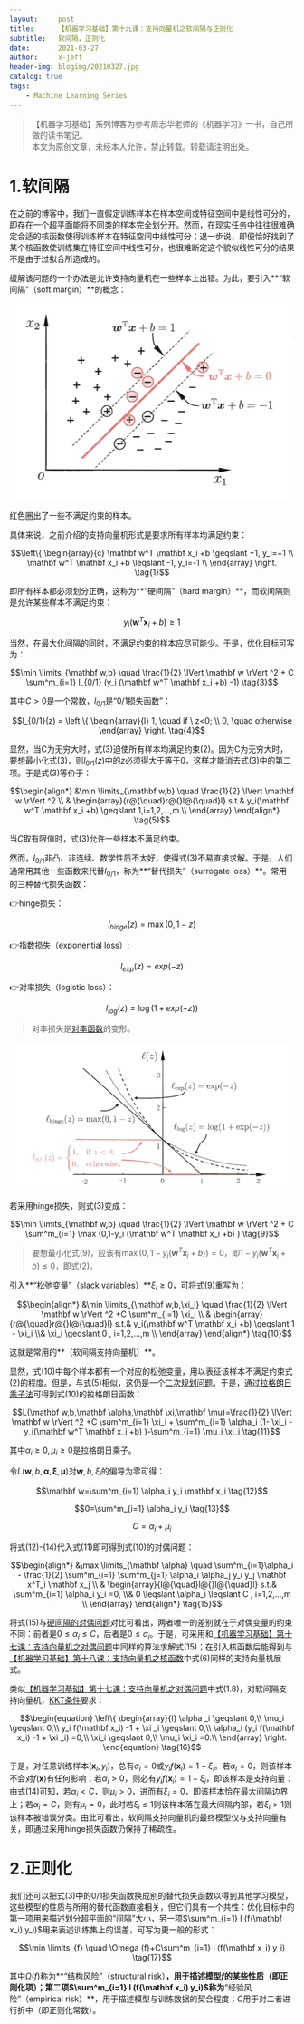 ```yaml
---
layout:     post
title:      【机器学习基础】第十九课：支持向量机之软间隔与正则化
subtitle:   软间隔，正则化
date:       2021-03-27
author:     x-jeff
header-img: blogimg/20210327.jpg
catalog: true
tags:
    - Machine Learning Series
---
```

>【机器学习基础】系列博客为参考周志华老师的《机器学习》一书，自己所做的读书笔记。  
>本文为原创文章，未经本人允许，禁止转载。转载请注明出处。

# 1.软间隔

在之前的博客中，我们一直假定训练样本在样本空间或特征空间中是线性可分的，即存在一个超平面能将不同类的样本完全划分开。然而，在现实任务中往往很难确定合适的核函数使得训练样本在特征空间中线性可分；退一步说，即便恰好找到了某个核函数使训练集在特征空间中线性可分，也很难断定这个貌似线性可分的结果不是由于过拟合所造成的。

缓解该问题的一个办法是允许支持向量机在一些样本上出错。为此，要引入**“软间隔”（soft margin）**的概念：

![](https://github.com/x-jeff/BlogImage/raw/master/MachineLearningSeries/Lesson19/19x1.png)

红色圈出了一些不满足约束的样本。

具体来说，之前介绍的支持向量机形式是要求所有样本均满足约束：

$$\left\{ \begin{array}{c} \mathbf w^T \mathbf x_i +b \geqslant +1, y_i=+1 \\ \mathbf w^T \mathbf x_i +b \leqslant -1, y_i=-1 \\ \end{array} \right. \tag{1}$$

即所有样本都必须划分正确，这称为**“硬间隔”（hard margin）**，而软间隔则是允许某些样本不满足约束：

$$y_i (\mathbf w^T \mathbf x_i +b) \geqslant 1 \tag{2}$$

当然，在最大化间隔的同时，不满足约束的样本应尽可能少。于是，优化目标可写为：

$$\min \limits_{\mathbf w,b} \quad \frac{1}{2} \lVert \mathbf w \rVert ^2 + C \sum^m_{i=1} l_{0/1} (y_i (\mathbf w^T \mathbf x_i +b) -1) \tag{3}$$

其中$C>0$是一个常数，$l_{0/1}$是“0/1损失函数”：

$$l_{0/1}(z) = \left \{ \begin{array}{l} 1, \quad if \  z<0; \\ 0, \quad otherwise \end{array} \right. \tag{4}$$

显然，当C为无穷大时，式(3)迫使所有样本均满足约束(2)。因为C为无穷大时，要想最小化式(3)，则$l_{0/1}(z)$中的$z$必须得大于等于0，这样才能消去式(3)中的第二项。于是式(3)等价于：

$$\begin{align*}
&\min \limits_{\mathbf w,b} \quad \frac{1}{2} \lVert \mathbf w \rVert ^2 \\ & \begin{array}{r@{\quad}r@{}l@{\quad}l} s.t.& y_i(\mathbf w^T \mathbf x_i +b) \geqslant 1,i=1,2,...,m \\ \end{array} \end{align*} \tag{5}$$

当$C$取有限值时，式(3)允许一些样本不满足约束。

然而，$l_{0/1}$非凸、非连续、数学性质不太好，使得式(3)不易直接求解。于是，人们通常用其他一些函数来代替$l_{0/1}$，称为**“替代损失”（surrogate loss）**。常用的三种替代损失函数：

👉hinge损失：

$$l_{hinge}(z)=\max (0,1-z) \tag{6}$$

👉指数损失（exponential loss）:

$$l_{exp}(z)=exp(-z) \tag{7}$$

👉对率损失（logistic loss）：

$$l_{log}(z)=\log (1+exp(-z)) \tag{8}$$

>对率损失是[对率函数](http://shichaoxin.com/2019/08/21/机器学习基础-第七课-对数几率回归/#1对数几率回归)的变形。

![](https://github.com/x-jeff/BlogImage/raw/master/MachineLearningSeries/Lesson19/19x2.png)

若采用hinge损失，则式(3)变成：

$$\min \limits_{\mathbf w,b} \quad \frac{1}{2} \lVert \mathbf w \rVert ^2 + C \sum^m_{i=1} \max (0,1-y_i (\mathbf w^T \mathbf x_i +b) ) \tag{9}$$

>要想最小化式(9)，应该有$\max (0,1-y_i (\mathbf w^T \mathbf x_i +b) ) = 0$，即$1-y_i (\mathbf w^T \mathbf x_i +b) \leqslant 0$，即式(2)。

引入**“松弛变量”（slack variables）**$\xi _i \geqslant 0$，可将式(9)重写为：

$$\begin{align*}
&\min \limits_{\mathbf w,b,\xi_i} \quad \frac{1}{2} \lVert \mathbf w \rVert ^2 +C \sum^m_{i=1} \xi_i \\ & \begin{array}{r@{\quad}r@{}l@{\quad}l} s.t.& y_i(\mathbf w^T \mathbf x_i +b) \geqslant 1 - \xi_i \\& \xi_i \geqslant 0 ,  i=1,2,...,m \\ \end{array} \end{align*}  \tag{10}$$

这就是常用的**（软间隔支持向量机）**。

显然，式(10)中每个样本都有一个对应的松弛变量，用以表征该样本不满足约束式(2)的程度。但是，与式(5)相似，这仍是一个[二次规划问题](http://shichaoxin.com/2020/11/18/机器学习基础-第十七课-支持向量机之对偶问题/#2二次规划)。于是，通过[拉格朗日乘子法](http://shichaoxin.com/2019/10/17/机器学习基础-第八课-线性判别分析/#21拉格朗日乘子法)可得到式(10)的拉格朗日函数：

$$L(\mathbf w,b,\mathbf \alpha,\mathbf \xi,\mathbf \mu)=\frac{1}{2} \lVert \mathbf w \rVert ^2 +C \sum^m_{i=1} \xi_i + \sum^m_{i=1} \alpha_i (1- \xi_i - y_i(\mathbf w^T \mathbf x_i +b) )-\sum^m_{i=1} \mu_i \xi_i \tag{11}$$

其中$\alpha_i \geqslant 0, \mu_i \geqslant 0$是拉格朗日乘子。

令$L(\mathbf w,b,\mathbf \alpha,\mathbf \xi,\mathbf \mu)$对$\mathbf w,b,\xi_i$的偏导为零可得：

$$\mathbf w=\sum^m_{i=1} \alpha_i y_i \mathbf x_i \tag{12}$$

$$0=\sum^m_{i=1} \alpha_i y_i \tag{13}$$

$$C=\alpha_i + \mu_i \tag{14}$$

将式(12)-(14)代入式(11)即可得到式(10)的对偶问题：

$$\begin{align*}
&\max \limits_{\mathbf \alpha} \quad \sum^m_{i=1}\alpha_i - \frac{1}{2} \sum^m_{i=1} \sum^m_{j=1} \alpha_i \alpha_j y_i y_j \mathbf x^T_i \mathbf x_j \\ & \begin{array}{l@{\quad}l@{}l@{\quad}l} s.t.& \sum^m_{i=1} \alpha_i y_i =0, \\& 0 \leqslant \alpha_i \leqslant C ,  i=1,2,...,m \\ \end{array} \end{align*}  \tag{15}$$

将式(15)与[硬间隔的对偶问题](http://shichaoxin.com/2020/11/18/机器学习基础-第十七课-支持向量机之对偶问题/#1对偶问题)对比可看出，两者唯一的差别就在于对偶变量的约束不同：前者是$0 \leqslant \alpha_i \leqslant C$，后者是$0 \leqslant \alpha _i$。于是，可采用和[【机器学习基础】第十七课：支持向量机之对偶问题](http://shichaoxin.com/2020/11/18/机器学习基础-第十七课-支持向量机之对偶问题/)中同样的算法求解式(15)；在引入核函数后能得到与[【机器学习基础】第十八课：支持向量机之核函数](http://shichaoxin.com/2021/01/03/机器学习基础-第十八课-支持向量机之核函数/)中式(6)同样的支持向量机展式。

类似[【机器学习基础】第十七课：支持向量机之对偶问题](http://shichaoxin.com/2020/11/18/机器学习基础-第十七课-支持向量机之对偶问题/)中式(1.8)，对软间隔支持向量机，[KKT条件](http://shichaoxin.com/2019/10/17/机器学习基础-第八课-线性判别分析/#221ktt条件的推广)要求：

$$\begin{equation} \left\{ \begin{array}{l}
\alpha _i \geqslant 0,\\
\mu_i \geqslant 0,\\
y_i f(\mathbf x_i) -1 + \xi _i \geqslant 0,\\
\alpha_i (y_i f(\mathbf x_i) -1 + \xi _i) =0,\\
\xi_i \geqslant 0,\\
\mu_i \xi_i =0.\\
\end{array}
\right.
\end{equation}
\tag{16}$$

于是，对任意训练样本$(\mathbf x_i,y_i)$，总有$\alpha _i=0$或$y_i f(\mathbf x_i) = 1-\xi_i$。若$\alpha_i=0$，则该样本不会对$f(\mathbf x)$有任何影响；若$\alpha _i >0$，则必有$y_i f(\mathbf x_i)=1-\xi_i$，即该样本是支持向量：由式(14)可知，若$\alpha_i <C$，则$\mu_i >0$，进而有$\xi_i=0$，即该样本恰在最大间隔边界上；若$\alpha _i=C$，则有$\mu_i=0$，此时若$\xi _i \leqslant 1$则该样本落在最大间隔内部，若$\xi _i >1$则该样本被错误分类。由此可看出，软间隔支持向量机的最终模型仅与支持向量有关，即通过采用hinge损失函数仍保持了稀疏性。

# 2.正则化

我们还可以把式(3)中的0/1损失函数换成别的替代损失函数以得到其他学习模型，这些模型的性质与所用的替代函数直接相关，但它们具有一个共性：优化目标中的第一项用来描述划分超平面的“间隔”大小，另一项$\sum^m_{i=1} l (f(\mathbf x_i) y_i)$用来表述训练集上的误差，可写为更一般的形式：

$$\min \limits_{f} \quad \Omega (f)+C\sum^m_{i=1} l (f(\mathbf x_i) y_i) \tag{17}$$

其中$\Omega (f)$称为**“结构风险”（structural risk）**，用于描述模型$f$的某些性质（即正则化项）；第二项$\sum^m_{i=1} l (f(\mathbf x_i) y_i)$称为**“经验风险”（empirical risk）**，用于描述模型与训练数据的契合程度；$C$用于对二者进行折中（即正则化常数）。
